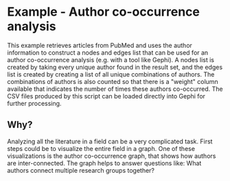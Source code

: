 # Example - Author co-occurrence analysis
This example retrieves articles from PubMed and uses the author information to construct a nodes and edges list that can be used for an author co-occurrence analysis (e.g. with a tool like Gephi). A nodes list is created by taking every unique author found in the result set, and the edges list is created by creating a list of all unique combinations of authors. The combinations of authors is also counted so that there is a "weight" column available that indicates the number of times these authors co-occurred. The CSV files produced by this script can be loaded directly into Gephi for further processing.

## Why?
Analyzing all the literature in a field can be a very complicated task. First steps could be to visualize the entire field in a graph. One of these visualizations is the author co-occurrence graph, that shows how authors are inter-connected. The graph helps to answer questions like: What authors connect multiple research groups together?
